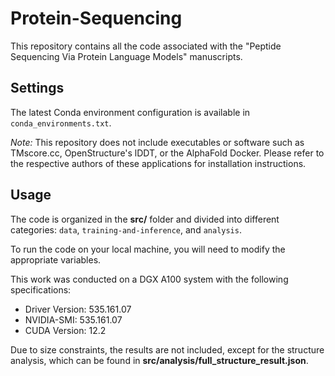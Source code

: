 # Protein-Sequencing

This repository contains all the code associated with the "Peptide Sequencing Via Protein Language Models" manuscripts.

## Settings

The latest Conda environment configuration is available in `conda_environments.txt`.

*Note:* This repository does not include executables or software such as TMscore.cc, OpenStructure's lDDT, or the AlphaFold Docker. Please refer to the respective authors of these applications for installation instructions.

## Usage

The code is organized in the **src/** folder and divided into different categories: `data`, `training-and-inference`, and `analysis`.

To run the code on your local machine, you will need to modify the appropriate variables.

This work was conducted on a DGX A100 system with the following specifications:
- Driver Version: 535.161.07
- NVIDIA-SMI: 535.161.07
- CUDA Version: 12.2

Due to size constraints, the results are not included, except for the structure analysis, which can be found in **src/analysis/full_structure_result.json**.